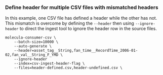### Define header for multiple CSV files with mismatched headers

In this example, one CSV file has defined a header while the other has not.
This mismatch is overcome by defining the `--header` then using `--ignore-header` to direct the ingest tool to ignore the header row in the source files.

```shell
molecula-consumer-csv \
    --batch-size=10000 \
    --auto-generate \
    --header=asset_tag__String,fan_time__RecordTime_2006-01-02,fan_val__String_F_YMD \
    --ignore-header
    --index=csv-ingest-header-flag \
    --files=header-defined.csv,header-undefined.csv \
```
